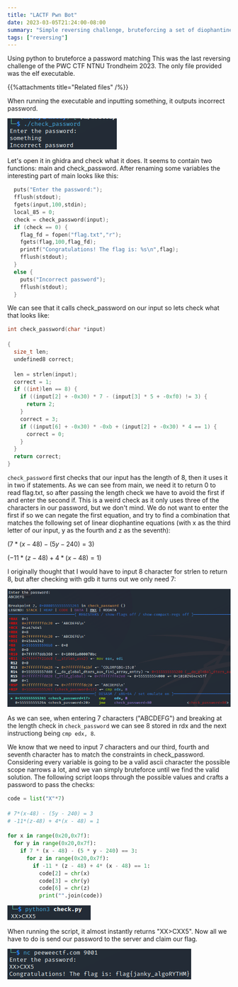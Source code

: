 ```yaml
---
title: "LACTF Pwn Bot"
date: 2023-03-05T21:24:00-08:00
summary: "Simple reversing challenge, bruteforcing a set of diophantine equations"
tags: ["reversing"]
---
```


Using python to bruteforce a password matching 
This was the last reversing challenge of the PWC CTF NTNU Trondheim 2023. The only file provided was the elf executable.
 <!--more-->

{{%attachments title="Related files" /%}}

When running the executable and inputting something, it outputs incorrect password.

![running the elf](./images/first_run.png "running the elf")

Let's open it in ghidra and check what it does. It seems to contain two functions: main and check_password. After renaming some variables the interesting part of main looks like this:

```c
  puts("Enter the password:");
  fflush(stdout);
  fgets(input,100,stdin);
  local_85 = 0;
  check = check_password(input);
  if (check == 0) {
    flag_fd = fopen("flag.txt","r");
    fgets(flag,100,flag_fd);
    printf("Congratulations! The flag is: %s\n",flag);
    fflush(stdout);
  }
  else {
    puts("Incorrect password");
    fflush(stdout);
  }
```

We can see that it calls check_password on our input so lets check what that looks like:

```c
int check_password(char *input)

{
  size_t len;
  undefined8 correct;
  
  len = strlen(input);
  correct = 1;
  if ((int)len == 8) {
    if ((input[2] + -0x30) * 7 - (input[3] * 5 + -0xf0) != 3) {
      return 2;
    }
    correct = 3;
    if ((input[6] + -0x30) * -0xb + (input[2] + -0x30) * 4 == 1) {
      correct = 0;
    }
  }
  return correct;
}
```

`check_password` first checks that our input has the length of 8, then it uses it in two if statements. As we can see from main, we need it to return 0 to read flag.txt, so after passing the length check we have to avoid the first if and enter the second if. This is a weird check as it only uses three of the characters in our password, but we don't mind. We do not want to enter the first if so we can negate the first equation, and try to find a combination that matches the following set of linear diophantine equations (with x as the third letter of our input, y as the fourth and z as the seventh):

$(7*(x-48) - (5y - 240) = 3)$

$(-11*(z-48) + 4*(x - 48) = 1)$

I originally thought that I would have to input 8 character for strlen to return 8, but after checking with gdb it turns out we only need 7:

![checking strlen gdb](./images/gdb_strlen.png "checking strlen gdb")

As we can see, when entering 7 characters ("ABCDEFG") and breaking at the length check in `check_password` we can see 8 stored in rdx and the next instructiong being `cmp edx, 8`.

We know that we need to input 7 characters and our third, fourth and seventh character has to match the constraints in check_password. Considering every variable is going to be a valid ascii character the possible scope narrows a lot, and we van simply bruteforce until we find the valid solution. The following script loops through the possible values and crafts a password to pass the checks:

```py
code = list("X"*7)

# 7*(x-48) - (5y - 240) = 3
# -11*(z-48) + 4*(x - 48) = 1

for x in range(0x20,0x7f):
  for y in range(0x20,0x7f):
    if 7 * (x - 48) - (5 * y - 240) == 3:
      for z in range(0x20,0x7f):
        if -11 * (z - 48) + 4* (x - 48) == 1:
          code[2] = chr(x)
          code[3] = chr(y)
          code[6] = chr(z)
          print("".join(code))
```

![finding password](./images/pass.png "finding password")

When running the script, it almost instantly returns "XX>CXX5". Now all we have to do is send our password to the server and claim our flag.

![getting flag](./images/flag.png "getting flag")




